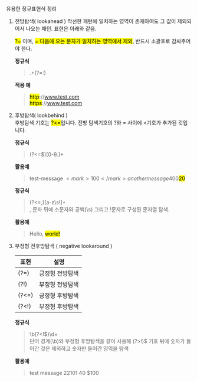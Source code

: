 유용한 정규표현식 정리

1. 전방탐색( lookahead )
   작선한 패턴에 일치하는 영역이 존재하여도 그 값이 제외되어서 나오는 패턴.
   표현은 아래와 같음.

   <mark>?=</mark> 이며, <mark>= 다음에 오는 문자가 일치하는 영역에서 제외</mark>, 반드시 소괄호로 감싸주어야 한다.

   **정규식**

   > .+(?=:)

   **적용 예**

   > <mark>http</mark>://www.test.com  
   > <mark>https</mark>://www.test.com

2. 후방탐색( lookbehind )  
    후방탐색 기호는 <mark>?<=</mark>입니다. 전방 탐색기호의 ?와 = 사이에 <기호가 추가된 것입니다.

   **정규식**

   > (?<=\$)[0-9.]+

   **활용예**

   > test-message $<mark>100</mark>  
   > another message 400$<mark>20</mark>

   **정규식**

   > (?<=,)[a-z\s!]+  
   > , 문자 뒤에 소문자와 공백(\s) 그리고 !문자로 구성된 문자열 탐색.

   **활용예**

   > Hello, <mark>world!</mark>

3. 부정형 전후방탐색 ( negative lookaround )

   | 표현  | 설명            |
   | ----- | --------------- |
   | (?=)  | 긍정형 전방탐색 |
   | (?!)  | 부정형 전방탐색 |
   | (?<=) | 긍정형 후방탐색 |
   | (?<!) | 부정형 후방탐색 |

   **정규식**

   > \b(?<!\$)\d+  
   > 단어 경계(\b)와 부정형 후방탐색을 같이 사용해 (?>!)$ 기호 뒤에 숫자가 들어간 것은 제외하고 숫자만 들어간 영역을 탐색

   **활용예**

   > test message $22 10$1 40 $100
